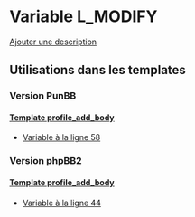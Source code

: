 # Variable L_MODIFY
[Ajouter une description](https://fa-tvars.appspot.com/var/L_MODIFY)

## Utilisations dans les templates

### Version PunBB

#### [Template profile_add_body](punbb/profile_add_body.md)
* [Variable &agrave; la ligne 58](../punbb/profile_add_body.tpl#L58)

### Version phpBB2

#### [Template profile_add_body](subsilver/profile_add_body.md)
* [Variable &agrave; la ligne 44](../subsilver/profile_add_body.tpl#L44)